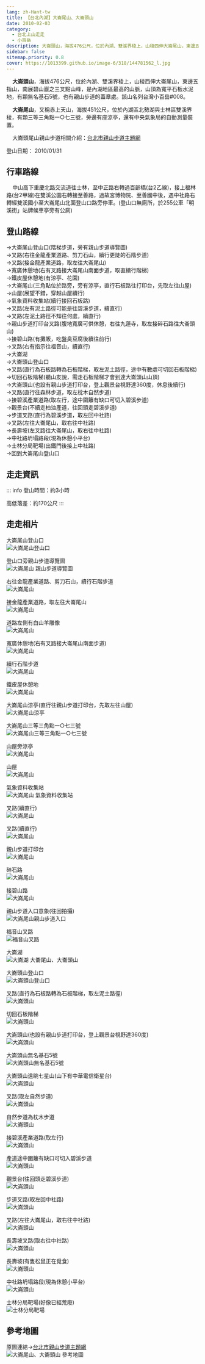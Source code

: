 ```yaml
---
lang: zh-Hant-tw
title: 【台北內湖】大崙尾山、大崙頭山
date: 2010-02-03
category: 
  - 台北上山走走
  - 小百岳
description: 大崙頭山，海拔476公尺，位於內湖、雙溪界稜上，山稜西伸大崙尾山，東邊五指山，南展碧山巖之三叉點山峰，是內湖地區最高的山脈，山頂為寬平石板水泥地，有顆無名基石5號，也有親山步道的蓋章處。該山名列台灣小百岳#008。 大崙尾山，又稱赤上天山，海拔451公尺，位於內湖區北勢湖與士林區雙溪界稜，有顆三等三角點一○七三號，旁邊有座涼亭，還有中央氣象局的自動測量裝置。
sidebar: false
sitemap.priority: 0.8
cover: https://1013399.github.io/image-6/318/144781562_l.jpg
---
```


    **大崙頭山**，海拔476公尺，位於內湖、雙溪界稜上，山稜西伸大崙尾山，東邊五指山，南展碧山巖之三叉點山峰，是內湖地區最高的山脈，山頂為寬平石板水泥地，有顆無名基石5號，也有親山步道的蓋章處。該山名列台灣小百岳#008。 

    **大崙尾山**，又稱赤上天山，海拔451公尺，位於內湖區北勢湖與士林區雙溪界稜，有顆三等三角點一○七三號，旁邊有座涼亭，還有中央氣象局的自動測量裝置。  

<!-- more -->

    大崙頭尾山親山步道相關介紹：[台北市親山步道主題網](http://www.ed.taipei.gov.tw/cgi-bin/SM_theme?page=48369993)

登山日期： 2010/01/31

## 行車路線
    中山高下重慶北路交流道往士林，至中正路右轉過百齡橋(台2乙線)，接上福林路(台2甲線)在雙溪公園右轉接至善路，過故宮博物院、至善國中後，遇中社路右轉經雙溪國小至大崙尾山北面登山口路旁停車。(登山口無廁所，於255公車「明溪街」站牌候車亭旁有公廁)

## 登山路線
→大崙尾山登山口(階梯步道，旁有親山步道導覽圖)  
→叉路(右往金龍產業道路、剪刀石山，續行更陡的石階步道)  
→叉路(接金龍產業道路，取左往大崙尾山)  
→寬廣休憩地(右有叉路接大崙尾山南面步道，取直續行階梯)  
→鐵皮屋休憩地(有涼亭、花園)  
→大崙尾山(三角點位於路旁，旁有涼亭，直行石板路往打印台，先取左往山屋)  
→山屋(展望不錯，穿越山屋續行)  
→氣象資料收集站(續行接回石板路)  
→叉路(左有泥土路徑可能是往碧溪步道，續直行)  
→叉路(左泥土路徑不知往何處，續直行)  
→親山步道打印台叉路(腹地寬廣可供休憩，右往九蓮寺，取左接碎石路往大崙頭山)  
→接碧山路(有攤販，吃盤臭豆腐後續往前行)  
→叉路(右有指示往福音山，續直行)  
→大崙湖  
→大崙頭山登山口  
→叉路(直行為石板路轉為石板階梯，取左泥土路徑，途中有數處可切回石板階梯)  
→切回石板階梯(聽山友說，需走石板階梯才會到達大崙頭山山頂)  
→大崙頭山(也設有親山步道打印台，登上觀景台視野達360度，休息後續行)  
→叉路(直行往森林步道，取左枕木自然步道)  
→接碧溪產業道路(取左行，途中圍籬有缺口可切入碧溪步道)  
→觀景台(不續走柏油產道，往回頭走碧溪步道)  
→步道叉路(直行為碧溪步道，取左回中社路)  
→叉路(左往大崙尾山，取右往中社路)  
→長壽坡(左叉路往大崙尾山，取右往中社路)  
→中社路坍塌路段(現為休憩小平台)  
→士林分局靶場(出鐵門後接上中社路)  
→回到大崙尾山登山口

## 走走資訊
::: info
登山時間：約3小時

高低落差：約170公尺
:::

## 走走相片

大崙尾山登山口  
![大崙尾山登山口](https://1013399.github.io/image-6/318/144780593_l.jpg)

登山口旁親山步道導覽圖  
![大崙尾山 親山步道導覽圖](https://1013399.github.io/image-6/318/144780627_l.jpg)

右往金龍產業道路、剪刀石山，續行石階步道  
![大崙尾山](https://1013399.github.io/image-6/318/144780632_l.jpg)

接金龍產業道路，取左往大崙尾山  
![大崙尾山](https://1013399.github.io/image-6/318/144780639_l.jpg)

道路左側有白山羊雕像  
![大崙尾山](https://1013399.github.io/image-6/318/144780647_l.jpg)

寬廣休憩地(右有叉路接大崙尾山南面步道)  
![大崙尾山](https://1013399.github.io/image-6/318/144780654_l.jpg)

續行石階步道  
![大崙尾山](https://1013399.github.io/image-6/318/144780671_l.jpg)

鐵皮屋休憩地  
![大崙尾山](https://1013399.github.io/image-6/318/144780774_l.jpg)

大崙尾山涼亭(直行往親山步道打印台，先取左往山屋)  
![大崙尾山涼亭](https://1013399.github.io/image-6/318/144780784_l.jpg)

大崙尾山三等三角點一○七三號  
![大崙尾山三等三角點一○七三號](https://1013399.github.io/image-6/318/144780831_l.jpg)

山屋旁涼亭  
![大崙尾山](https://1013399.github.io/image-6/318/144780864_l.jpg)

山屋  
![大崙尾山](https://1013399.github.io/image-6/318/144780868_l.jpg)

氣象資料收集站  
![大崙尾山 氣象資料收集站](https://1013399.github.io/image-6/318/144780870_l.jpg)

叉路(續直行)  
![大崙尾山](https://1013399.github.io/image-6/318/144780872_l.jpg)

叉路(續直行)  
![大崙尾山](https://1013399.github.io/image-6/318/144780875_l.jpg)

親山步道打印台  
![大崙尾山](https://1013399.github.io/image-6/318/144780879_l.jpg)

碎石路  
![大崙尾山](https://1013399.github.io/image-6/318/144780953_l.jpg)

接碧山路  
![大崙尾山](https://1013399.github.io/image-6/318/144781046_l.jpg)

親山步道入口意象(往回拍攝)  
![大崙尾山親山步道入口](https://1013399.github.io/image-6/318/144781142_l.jpg)

福音山叉路  
![福音山叉路](https://1013399.github.io/image-6/318/144781815_l.jpg)

大崙湖  
![大崙湖 大崙尾山、大崙頭山](https://1013399.github.io/image-6/318/144781335_l.jpg)

大崙頭山登山口  
![大崙頭山登山口](https://1013399.github.io/image-6/318/144781343_l.jpg)

叉路(直行為石板路轉為石板階梯，取左泥土路徑)  
![大崙頭山](https://1013399.github.io/image-6/318/144781353_l.jpg)

切回石板階梯  
![大崙頭山](https://1013399.github.io/image-6/318/144781363_l.jpg)

大崙頭山(也設有親山步道打印台，登上觀景台視野達360度)  
![大崙頭山](https://1013399.github.io/image-6/318/144781367_l.jpg)

大崙頭山無名基石5號  
![大崙頭山無名基石5號](https://1013399.github.io/image-6/318/144781377_l.jpg)

大崙頭山遠眺七星山(山下有中華電信衛星台)  
![大崙頭山](https://1013399.github.io/image-6/318/144781372_l.jpg)

叉路(取左自然步道)  
![大崙頭山](https://1013399.github.io/image-6/318/144781385_l.jpg)

自然步道為枕木步道  
![大崙頭山](https://1013399.github.io/image-6/318/144781396_l.jpg)

接碧溪產業道路(取左行)  
![大崙頭山](https://1013399.github.io/image-6/318/144781402_l.jpg)

產道途中圍籬有缺口可切入碧溪步道  
![大崙頭山](https://1013399.github.io/image-6/318/144781406_l.jpg)

觀景台(往回頭走碧溪步道)  
![大崙頭山](https://1013399.github.io/image-6/318/144781509_l.jpg)

步道叉路(取左回中社路)  
![大崙頭山](https://1013399.github.io/image-6/318/144781510_l.jpg)

叉路(左往大崙尾山，取右往中社路)  
![大崙頭山](https://1013399.github.io/image-6/318/144781513_l.jpg)

長壽坡叉路(取右往中社路)  
![大崙頭山](https://1013399.github.io/image-6/318/144781537_l.jpg)

長壽坡(有隻松鼠正在覓食)  
![大崙頭山](https://1013399.github.io/image-6/318/144781540_l.jpg)

中社路坍塌路段(現為休憩小平台)  
![大崙頭山](https://1013399.github.io/image-6/318/144781562_l.jpg)

士林分局靶場(好像已經荒廢)  
![士林分局靶場](https://1013399.github.io/image-6/318/144780589_l.jpg)

## 參考地圖
原圖連結→[台北市親山步道主題網](http://www.ed.taipei.gov.tw/cgi-bin/SM_theme?page=483a4879)  
![大崙尾山、大崙頭山 參考地圖](https://1013399.github.io/image-6/318/144781752_l.jpg)